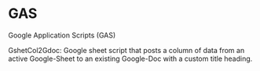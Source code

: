 # GAS
Google Application Scripts (GAS) 

GshetCol2Gdoc:
Google sheet script that posts a column of data from an active Google-Sheet to an existing Google-Doc with a custom title heading.

